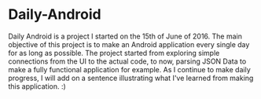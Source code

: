 # Daily-Android
Daily Android is a project I started on the 15th of June of 2016. The main objective of this project is to make an Android application every single day for as long as possible. The project started from exploring simple connections from the UI to the actual code, to now, parsing JSON Data to make a fully functional application for example. As I continue to make daily progress, I will add on a sentence illustrating what I've learned from making this application. :)
